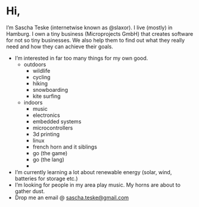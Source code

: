 # Hi,

I’m Sascha Teske (internetwise known as @slaxor).
I live (mostly) in Hamburg. I own a tiny business 
(Microprojects GmbH) that creates software for not
so tiny businesses. We also help them to find out
what they really need and how they can achieve 
their goals. 

- I’m interested in far too many things for my own good.
  - outdoors 
    - wildlife
    - cycling
    - hiking
    - snowboarding
    - kite surfing
  - indoors
    - music
    - electronics
    - embedded systems
    - microcontrollers
    - 3d printing
    - linux
    - french horn and it siblings
    - go (the game)
    - go (the lang)
    - 
- I’m currently learning a lot about renewable energy (solar, wind, batteries for storage etc.)
- I’m looking for people in my area play music. My horns are about to gather dust.
- Drop me an email @ sascha.teske@gmail.com

<!---
slaxor/slaxor is a ✨ special ✨ repository because its `README.md` (this file) appears on your GitHub profile.
You can click the Preview link to take a look at your changes.
--->
